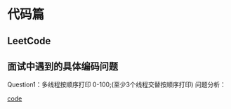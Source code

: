 # 代码篇
## LeetCode


## 面试中遇到的具体编码问题
Question1：多线程按顺序打印 0-100;(至少3个线程交替按顺序打印) 
问题分析：

[code](https://github.com/joyang1/JavaInterview/blob/master/codeinterview/src/main/java/cn/tommyyang/multithread/OrderPrintNum.java)
